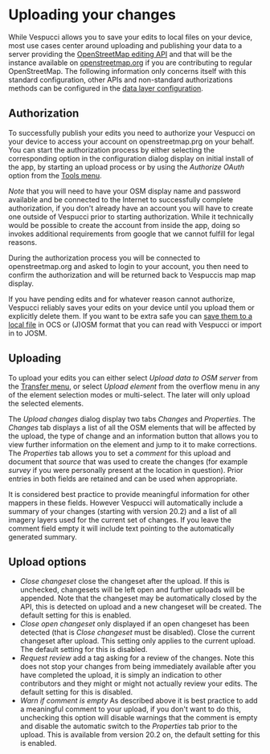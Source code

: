 # Uploading your changes
   
While Vespucci allows you to save your edits to local files on your device, most use cases center around uploading and publishing your data 
to a server providing the [OpenStreetMap editing API](https://wiki.openstreetmap.org/wiki/API_v0.6) and that will be the instance available on [openstreetmap.org](https://openstreetmap.org) if you are contributing to regular OpenStreetMap. The following information only concerns itself with this standard configuration, other APIs and non-standard authorizations methods can be configured in the [data layer configuration](Main%20map%20display.md#layer_control). 

## Authorization

To successfully publish your edits you need to authorize your Vespucci on your device to access your account on openstreetmap.prg on your behalf. You can start the authorization process by either selecting the corresponding option in the configuration dialog display on initial install of the app, by starting an upload process or by using the _Authorize OAuth_ option from the [Tools menu](Main%20map%20display.md#tools).

_Note_ that you will need to have your OSM display name and password available and be connected to the Internet to successfully complete authorization, if you don't already have an account you will have to create one outside of Vespucci prior to starting authorization. While it technically would be possible to create the account from inside the app, doing so invokes additional requirements from google that we cannot fulfill for legal reasons.

During the authorization process you will be connected to openstreetmap.org and asked to login to your account, you then need to confirm the authorization and will be returned back to Vespuccis map map display.

If you have pending edits and for whatever reason cannot authorize, Vespucci reliably saves your edits on your device until you upload them or explicitly delete them. If you want to be extra safe you can [save them to a local file](Main%20map%20display.md#file) in OCS or (J)OSM format that you can read with Vespucci or import in to JOSM. 

## Uploading

To upload your edits you can either select _Upload data to OSM server_ from the [Transfer menu](Main%20map%20display.md#trasfer), or select _Upload element_ from the overflow menu in any of the element selection modes or multi-select. The later will only upload the selected elements.

The _Upload changes_ dialog display two tabs _Changes_ and _Properties_. The _Changes_ tab displays a list of all the OSM elements that will be affected by the upload, the type of change and an information button that allows you to view further information on the element and jump to it to make corrections. The _Properties_ tab allows you to set a _comment_
for this upload and document that _source_ that was used to create the changes (for example _survey_ if you were personally present at the location in question). Prior entries in both
fields are retained and can be used when appropriate.

It is considered best practice to provide meaningful information for other mappers in these fields. However Vespucci will automatically include a summary of your changes (starting with version 20.2) and a list of all imagery layers used for the current set of changes. If you leave the comment field empty it will include text pointing to the automatically generated summary.

## Upload options

- _Close changeset_ close the changeset after the upload. If this is unchecked, changesets will be left open and further uploads will be appended. Note that the changeset may be automatically closed by the API, this is detected on upload and a new changeset will be created. The default setting for this is enabled.
- _Close open changeset_ only displayed if an open changeset has been detected (that is _Close changeset_ must be disabled). Close the current changeset after upload. This setting only applies to the current upload. The default setting for this is disabled.
- _Request review_ add a tag asking for a review of the changes. Note this does not stop your changes from being immediately available after you have completed the upload, it is 
simply an indication to other contributors and they might or might not actually review your edits. The default setting for this is disabled.
- _Warn if comment is empty_ As described above it is best practice to add a meaningful comment to your upload, if you don't want to do this, unchecking this option
will disable warnings that the comment is empty and disable the automatic switch to the _Properties_ tab prior to the upload. This is available from version 20.2 on, the default setting for this is enabled.
